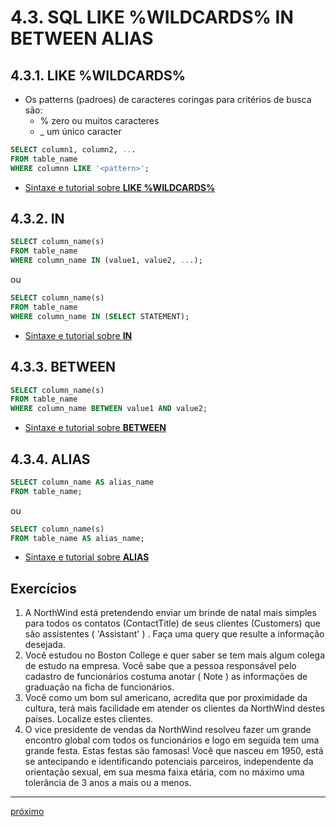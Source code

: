 # 4.3. SQL LIKE %WILDCARDS% IN BETWEEN ALIAS

## 4.3.1. LIKE %WILDCARDS%

* Os patterns (padroes) de caracteres coringas para critérios de busca são:
  * % zero ou muitos caracteres
  * _ um único caracter

```sql
SELECT column1, column2, ...
FROM table_name
WHERE columnn LIKE '<pattern>';
```

* [Sintaxe e tutorial sobre **LIKE %WILDCARDS%** ](https://www.w3schools.com/sql/sql_like.asp)


## 4.3.2. IN

```sql
SELECT column_name(s)
FROM table_name
WHERE column_name IN (value1, value2, ...);
```
ou 

```sql
SELECT column_name(s)
FROM table_name
WHERE column_name IN (SELECT STATEMENT);
```

* [Sintaxe e tutorial sobre **IN** ](https://www.w3schools.com/sql/sql_in.asp)


## 4.3.3. BETWEEN

```sql
SELECT column_name(s)
FROM table_name
WHERE column_name BETWEEN value1 AND value2;
```

* [Sintaxe e tutorial sobre **BETWEEN** ](https://www.w3schools.com/sql/sql_between.asp)


## 4.3.4. ALIAS
```sql
SELECT column_name AS alias_name
FROM table_name;
```

ou

```sql
SELECT column_name(s)
FROM table_name AS alias_name;
```

* [Sintaxe e tutorial sobre **ALIAS** ](https://www.w3schools.com/sql/sql_alias.asp)


## Exercícios
1. A NorthWind está pretendendo enviar um brinde de natal mais simples para todos os contatos (ContactTitle) de seus clientes (Customers) que são assistentes ( 'Assistant' ) . Faça uma query que resulte a informação desejada.
2. Você estudou no Boston College e quer saber se tem mais algum colega de estudo na empresa. Você sabe que a pessoa responsável pelo cadastro de funcionários costuma anotar ( Note ) as informações de graduação na ficha de funcionários.
3. Você como um bom sul americano, acredita que por proximidade da cultura, terá mais facilidade em atender os clientes da NorthWind destes paises. Localize estes clientes.
4. O vice presidente de vendas da NorthWind resolveu fazer um grande encontro global com todos os funcionários e logo em seguida tem uma grande festa. Estas festas são famosas! Você que nasceu em 1950, está se antecipando e identificando potenciais parceiros, independente da orientação sexual, em sua mesma faixa etária, com no máximo uma tolerância de 3 anos a mais ou a menos.



***
[próximo](https://github.com/josemarsilva/treina-sql-I/wiki/4.4.-JOIN-INNER-LEFT-RIGHT-FULL-SELF)
